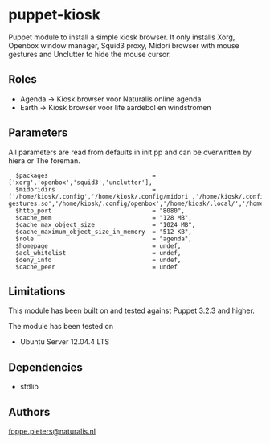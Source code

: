 puppet-kiosk
===================
Puppet module to install a simple kiosk browser.
It only installs Xorg, Openbox window manager, Squid3 proxy, Midori browser with mouse gestures and Unclutter to hide the mouse cursor.

Roles
-------------
- Agenda -> Kiosk browser voor Naturalis online agenda
- Earth -> Kiosk browser voor life aardebol en windstromen

Parameters
-------------
All parameters are read from defaults in init.pp and can be overwritten by hiera or The foreman.

```
  $packages                             = ['xorg','openbox','squid3','unclutter'],
  $midoridirs                           = ['/home/kiosk/.config','/home/kiosk/.config/midori','/home/kiosk/.config/midori/extensions','/home/kiosk/.config/midori/extensions/libmouse-gestures.so','/home/kiosk/.config/openbox','/home/kiosk/.local/','/home/kiosk/.local/share/','/home/kiosk/.local/share/midori','/home/kiosk/.local/share/midori/styles'],
  $http_port                            = "8080",
  $cache_mem                            = "128 MB",
  $cache_max_object_size                = "1024 MB",
  $cache_maximum_object_size_in_memory  = "512 KB",
  $role                                 = "agenda",
  $homepage                             = undef,
  $acl_whitelist                        = undef,
  $deny_info                            = undef,
  $cache_peer                           = undef
```
Limitations
-------------
This module has been built on and tested against Puppet 3.2.3 and higher.

The module has been tested on
- Ubuntu Server 12.04.4 LTS

Dependencies
-------------
- stdlib

Authors
-------------
<foppe.pieters@naturalis.nl>